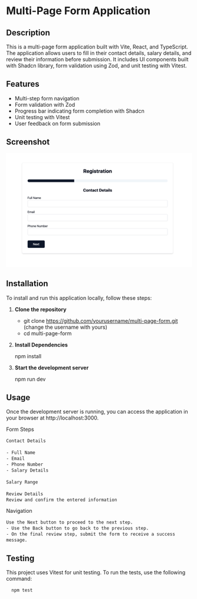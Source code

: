 # Multi-Page Form Application

## Description

This is a multi-page form application built with Vite, React, and TypeScript. The application allows users to fill in their contact details, salary details, and review their information before submission. It includes UI components built with Shadcn library, form validation using Zod, and unit testing with Vitest.

## Features

- Multi-step form navigation
- Form validation with Zod
- Progress bar indicating form completion with Shadcn
- Unit testing with Vitest
- User feedback on form submission

## Screenshot

![App Screenshot](/public/Screenshot%202024-05-27%20at%2016.43.36.png)

## Installation

To install and run this application locally, follow these steps:

1. **Clone the repository**

    - git clone https://github.com/yourusername/multi-page-form.git  (change the username with yours)
    - cd multi-page-form

2. **Install Dependencies**

    npm install

3. **Start the development server**

    npm run dev


## Usage

  Once the development server is running, you can access the application in your browser at http://localhost:3000.

  Form Steps

    Contact Details

    - Full Name
    - Email
    - Phone Number
    - Salary Details

    Salary Range

    Review Details
    Review and confirm the entered information

  Navigation

    Use the Next button to proceed to the next step.
    - Use the Back button to go back to the previous step.
    - On the final review step, submit the form to receive a success message.


## Testing

  This project uses Vitest for unit testing. To run the tests, use the following command:

      npm test
